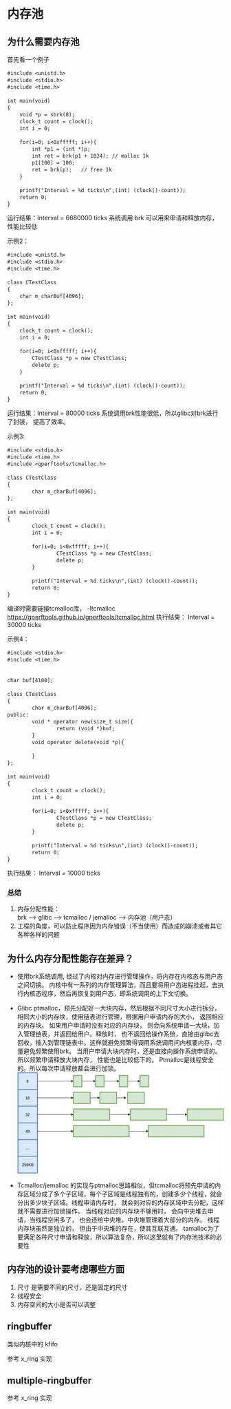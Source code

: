 # 内存池

## 为什么需要内存池

首先看一个例子
```
#include <unistd.h>
#include <stdio.h>
#include <time.h>

int main(void)
{
    void *p = sbrk(0);
    clock_t count = clock();
    int i = 0;

    for(i=0; i<0xfffff; i++){
        int *p1 = (int *)p;
        int ret = brk(p1 + 1024); // malloc 1k
        p1[100] = 100;
        ret = brk(p);   // free 1k
    }

    printf("Interval = %d ticks\n",(int) (clock()-count));
    return 0;
}
```
运行结果：Interval = 6680000 ticks
系统调用 brk 可以用来申请和释放内存，性能比较低  

示例2：
```
#include <unistd.h>
#include <stdio.h>
#include <time.h>

class CTestClass
{
    char m_charBuf[4096];
};

int main(void)
{
    clock_t count = clock();
    int i = 0;

    for(i=0; i<0xfffff; i++){
        CTestClass *p = new CTestClass;
        delete p;
    }

    printf("Interval = %d ticks\n",(int) (clock()-count));
    return 0;
}

```
运行结果：Interval = 80000 ticks
系统调用brk性能很低，所以glibc对brk进行了封装， 提高了效率。

示例3:
```
#include <stdio.h>
#include <time.h>
#include <gperftools/tcmalloc.h>

class CTestClass
{
        char m_charBuf[4096];
};

int main(void)
{
        clock_t count = clock();
        int i = 0;

        for(i=0; i<0xfffff; i++){
                CTestClass *p = new CTestClass;
                delete p;
        }

        printf("Interval = %d ticks\n",(int) (clock()-count));
        return 0;
}

```
编译时需要链接tcmalloc库， -ltcmalloc
https://gperftools.github.io/gperftools/tcmalloc.html
执行结果：
Interval = 30000 ticks


示例4：
```
#include <stdio.h>
#include <time.h>


char buf[4100];

class CTestClass
{
        char m_charBuf[4096];
public:
        void * operator new(size_t size){
                return (void *)buf;
        }
        void operator delete(void *p){

        }
};

int main(void)
{
        clock_t count = clock();
        int i = 0;

        for(i=0; i<0xfffff; i++){
                CTestClass *p = new CTestClass;
                delete p;
        }

        printf("Interval = %d ticks\n",(int) (clock()-count));
        return 0;
}

```
执行结果： Interval = 10000 ticks

### 总结
1. 内存分配性能：  
brk --> glibc --> tcmalloc / jemalloc --> 内存池（用户态）
2. 工程的角度，可以防止程序因为内存错误（不当使用）而造成的崩溃或者其它各种各样的问题

## 为什么内存分配性能存在差异？
* 使用brk系统调用, 经过了内核对内存进行管理操作，将内存在内核态与用户态之间切换。
内核中有一系列的内存管理算法，而且要将用户态进程挂起，去执行内核态程序，然后再恢复到用户态，即系统调用的上下文切换。

* Glibc  ptmalloc，预先分配好一大块内存，然后根据不同尺寸大小进行拆分，相同大小的内存块，使用链表进行管理，根据用户申请内存的大小， 返回相应的内存块。 如果用户申请时没有对应的内存块， 则会向系统申请一大块，加入管理链表，并返回给用户。释放时， 也不返回给操作系统，直接由glibc去回收，插入到管理链表中。这样就避免频繁得调用系统调用问内核要内存，尽量避免频繁使用brk。
当用户申请大块内存时，还是直接向操作系统申请的。所以频繁申请释放大块内存， 性能也是比较低下的。
Ptmalloc是线程安全的。所以每次申请释放都会进行加锁。
![ptmalloc](ptmalloc.png)

* Tcmalloc/jemalloc 的实现与ptmalloc思路相似，但tcmalloc将预先申请的内存区域分成了多个子区域，每个子区域是线程独有的，创建多少个线程，就会分出多少块子区域。线程申请内存时， 就会到对应的内存区域中去分配，这样就不需要进行加锁操作。
当线程对应的内存块不够用时， 会向中央堆去申请，当线程空闲多了， 也会还给中央堆。中央堆管理着大部分的内存。 线程内存块虽然是独立的， 但由于中央堆的存在，使其互联互通。
tamalloc为了要满足各种尺寸申请和释放，所以算法复杂，所以这里就有了内存池技术的必要性

## 内存池的设计要考虑哪些方面
1.	尺寸    是需要不同的尺寸，还是固定的尺寸
2.	线程安全
3.	内存空间的大小是否可以调整

## ringbuffer
类似内核中的 kfifo  

参考 x_ring 实现

## multiple-ringbuffer

参考 x_ring 实现

